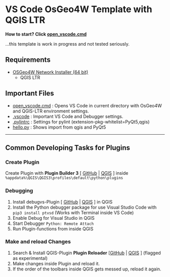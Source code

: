 # VS Code OsGeo4W Template with QGIS LTR

**How to start? Click [open_vscode.cmd](open_vscode.cmd)**

...this template is work in progress and not tested seriously.

## Requirements

- [OSGeo4W Network Installer (64 bit)](https://www.qgis.org/en/site/forusers/download.html)
  - QGIS LTR

## Important Files

- [open_vscode.cmd](open_vscode.cmd) : Opens VS Code in current directory with OsGeo4W and QGIS-LTR environment settings.
- [.vscode](/.vscode/) : Important VS Code and Debugger settings.
- [.pylintrc](.pylintrc#L28-L31) : Settings for pylint (extension-pkg-whitelist=PyQt5,qgis)
- [hello.py](hello.py) : Shows import from qgis and PyQt5

---------------------------------------------------------------------------------------

## Common Developing Tasks for Plugins

### Create Plugin

Create Plugin with **Plugin Builder 3** [ [GitHub]() | [QGIS](https://plugins.qgis.org/plugins/pluginbuilder3/) ] inside ```%appdata%\QGIS\QGIS3\profiles\default\python\plugins```

### Debugging

1. Install debugvs-Plugin [ [GitHub](https://github.com/lmotta/debug_vs_plugin/wiki) | [QGIS](https://plugins.qgis.org/plugins/debug_vs) ]  in QGIS
2. Install the Python debugger package for use Visual Studio Code with ```pip3 install ptvsd``` (Works with Terminal inside VS Code)
3. Enable Debug for Visual Studio in QGIS
4. Start Debugger ```Python: Remote Attach```
5. Run Plugin-functions from inside QGIS

### Make and reload Changes

1. Search & Install QGIS-Plugin **Plugin Reloader** [[GitHub](https://github.com/borysiasty/plugin_reloader) | [QGIS](https://plugins.qgis.org/plugins/plugin_reloader) ] (flagged as experimental)
2. Make changes inside Plugin and reload it.
3. If the order of the toolbars inside QGIS gets messed up, reload it again.
